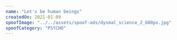 ```yaml
---
name: "Let's be human beings"
createdOn: 2021-01-09
spoofImage: "../../assets/spoof-ads/dysmal_science_2_600px.jpg"
spoofCategory: "PSYCHO"
---
```

